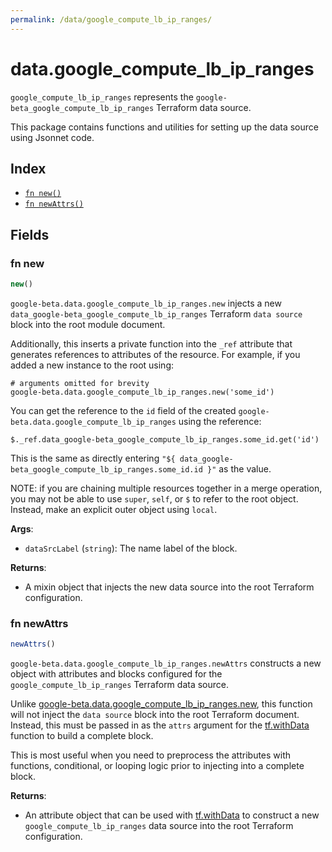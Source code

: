 ```yaml
---
permalink: /data/google_compute_lb_ip_ranges/
---
```


# data.google_compute_lb_ip_ranges

`google_compute_lb_ip_ranges` represents the `google-beta_google_compute_lb_ip_ranges` Terraform data source.



This package contains functions and utilities for setting up the data source using Jsonnet code.


## Index

* [`fn new()`](#fn-new)
* [`fn newAttrs()`](#fn-newattrs)

## Fields

### fn new

```ts
new()
```


`google-beta.data.google_compute_lb_ip_ranges.new` injects a new `data_google-beta_google_compute_lb_ip_ranges` Terraform `data source`
block into the root module document.

Additionally, this inserts a private function into the `_ref` attribute that generates references to attributes of the
resource. For example, if you added a new instance to the root using:

    # arguments omitted for brevity
    google-beta.data.google_compute_lb_ip_ranges.new('some_id')

You can get the reference to the `id` field of the created `google-beta.data.google_compute_lb_ip_ranges` using the reference:

    $._ref.data_google-beta_google_compute_lb_ip_ranges.some_id.get('id')

This is the same as directly entering `"${ data_google-beta_google_compute_lb_ip_ranges.some_id.id }"` as the value.

NOTE: if you are chaining multiple resources together in a merge operation, you may not be able to use `super`, `self`,
or `$` to refer to the root object. Instead, make an explicit outer object using `local`.

**Args**:
  - `dataSrcLabel` (`string`): The name label of the block.

**Returns**:
- A mixin object that injects the new data source into the root Terraform configuration.


### fn newAttrs

```ts
newAttrs()
```


`google-beta.data.google_compute_lb_ip_ranges.newAttrs` constructs a new object with attributes and blocks configured for the `google_compute_lb_ip_ranges`
Terraform data source.

Unlike [google-beta.data.google_compute_lb_ip_ranges.new](#fn-new), this function will not inject the `data source`
block into the root Terraform document. Instead, this must be passed in as the `attrs` argument for the
[tf.withData](https://github.com/tf-libsonnet/core/tree/main/docs#fn-withdata) function to build a complete block.

This is most useful when you need to preprocess the attributes with functions, conditional, or looping logic prior to
injecting into a complete block.

**Returns**:
  - An attribute object that can be used with [tf.withData](https://github.com/tf-libsonnet/core/tree/main/docs#fn-withdata) to construct a new `google_compute_lb_ip_ranges` data source into the root Terraform configuration.
